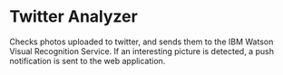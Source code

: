 # Twitter Analyzer

Checks photos uploaded to twitter, and sends them to the IBM Watson Visual Recognition
Service. If an interesting picture is detected, a push notification is sent to the 
web application.